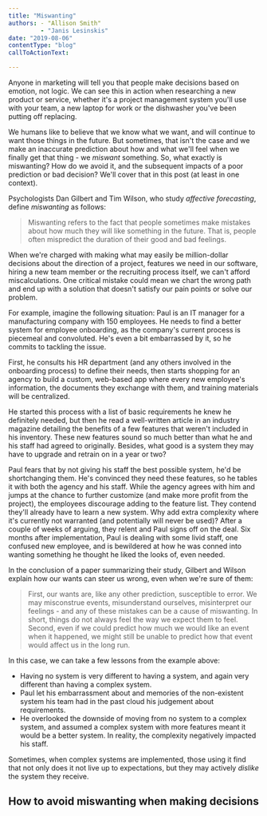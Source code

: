 ```yaml
---
title: "Miswanting"
authors: - "Allison Smith"
         - "Janis Lesinskis"
date: "2019-08-06"
contentType: "blog"
callToActionText:

---
```


Anyone in marketing will tell you that people make decisions based on emotion, not logic. We can see this in action when researching a new product or service, whether it's a project management system you'll use with your team, a new laptop for work or the dishwasher you've been putting off replacing. 

We humans like to believe that we know what we want, and will continue to want those things in the future. But sometimes, that isn't the case and we make an inaccurate prediction about how and what we'll feel when we finally get that thing - we *miswant* something. So, what exactly is miswanting? How do we avoid it, and the subsequent impacts of a poor prediction or bad decision? We'll cover that in this post (at least in one context).

Psychologists Dan Gilbert and Tim Wilson, who study *affective forecasting*, define *miswanting* as follows:


> Miswanting refers to the fact that people sometimes make mistakes about how much they will like something in the future. That is, people often mispredict the duration of their good and bad feelings. 
> 

When we're charged with making what may easily be million-dollar decisions about the direction of a project, features we need in our software, hiring a new team member or the recruiting process itself, we can't afford miscalculations. One critical mistake could mean we chart the wrong path and end up with a solution that doesn't satisfy our pain points or solve our problem. 

For example, imagine the following situation: Paul is an IT manager for a manufacturing company with 150 employees. He needs to find a better system for employee onboarding, as the company's current process is piecemeal and convoluted. He's even a bit embarrassed by it, so he commits to tackling the issue.

First, he consults his HR department (and any others involved in the onboarding process) to define their needs, then starts shopping for an agency to build a custom, web-based app where every new employee's information, the documents they exchange with them, and training materials will be centralized. 

He started this process with a list of basic requirements he knew he definitely needed, but then he read a well-written article in an industry magazine detailing the benefits of a few features that weren't included in his inventory. These new features sound so much better than what he and his staff had agreed to originally. Besides, what good is a system they may have to upgrade and retrain on in a year or two? 

Paul fears that by not giving his staff the best possible system, he'd be shortchanging them. He's convinced they need these features, so he tables it with both the agency and his staff. While the agency agrees with him and jumps at the chance to further customize (and make more profit from the project), the employees discourage adding to the feature list. They contend they'll already have to learn a new system. Why add extra complexity where it's currently not warranted (and potentially will never be used)? After a couple of weeks of arguing, they relent and Paul signs off on the deal. Six months after implementation, Paul is dealing with some livid staff, one confused new employee, and is bewildered at how he was conned into wanting something he thought he liked the looks of, even needed. 

In the conclusion of a paper summarizing their study, Gilbert and Wilson explain how our wants can steer us wrong, even when we're sure of them:

> First, our wants are, like any other prediction, susceptible to error. We may misconstrue events, misunderstand ourselves, misinterpret our feelings - and any of these mistakes can be a cause of miswanting. In short, things do not always feel the way we expect them to feel. Second, even if we could predict how much we would like an event when it happened, we might still be unable to predict how that event would affect us in the long run.

In this case, we can take a few lessons from the example above:

- Having no system is very different to having a system, and again very different than having a complex system.   
- Paul let his embarrassment about and memories of the non-existent system his team had in the past cloud his judgement about requirements. 
- He overlooked the downside of moving from no system to a complex system, and assumed  a complex system with more features meant it would be a better system. In reality, the complexity negatively impacted his staff. 

Sometimes, when complex systems are implemented, those using it find that not only does it not live up to expectations, but they may actively *dislike* the system they receive. 



## How to avoid miswanting when making decisions